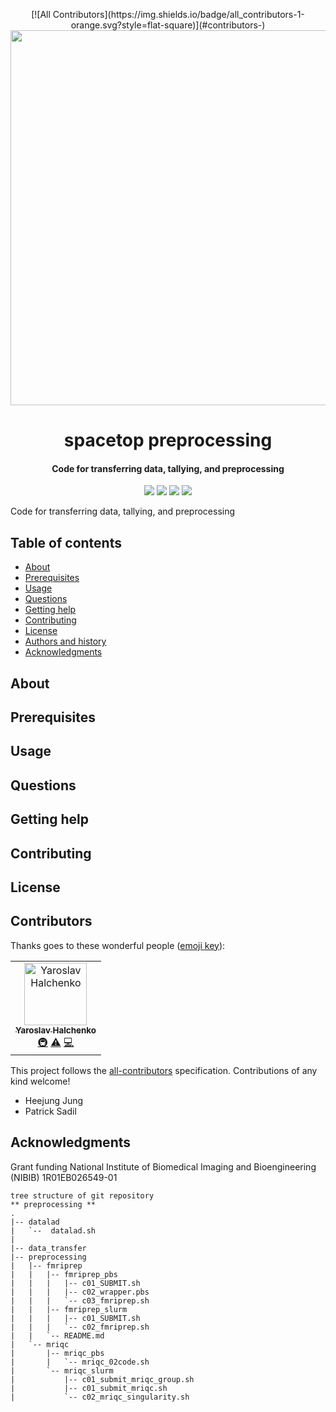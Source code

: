 <p align="center">
<!-- ALL-CONTRIBUTORS-BADGE:START - Do not remove or modify this section -->
[![All Contributors](https://img.shields.io/badge/all_contributors-1-orange.svg?style=flat-square)](#contributors-)
<!-- ALL-CONTRIBUTORS-BADGE:END -->
    <img src="https://user-images.githubusercontent.com/54367954/195647242-1258eaf4-f838-43ea-b65c-f94dfe005e6b.png" width="600">
    </p>
<h1 align="center">
    spacetop preprocessing
    </h1>
<h4 align="center">
    Code for transferring data, tallying, and preprocessing
    </h4>
<p align="center">
   <a href="https://github.com/badges/shields/graphs/contributors" alt="Contributors">
         <img src="https://img.shields.io/badge/Code-React-informational?style=flat&logo=react&color=61DAFB" /></a>
   <a href="https://github.com/spatialtopology/preprocessing" alt="Backers on Open Collective">
         <img src="https://img.shields.io/badge/status-dev-brightgreen"/></a>
   <a href="https://github.com/spatialtopology/preprocessing">
         <img src="https://img.shields.io/badge/contributions-welcome-orange"></a>
   <a href="https://github.com/git/git-scm.com/blob/main/MIT-LICENSE.txt">
         <img src="https://img.shields.io/badge/license-MIT-blue"></a>
</p>

Code for transferring data, tallying, and preprocessing


Table of contents
-----------------

* [About](#about)
* [Prerequisites](#prerequisites)
* [Usage](#usage)
* [Questions](#questions)
* [Getting help](#getting-help)
* [Contributing](#contributing)
* [License](#license)
* [Authors and history](#authors-and-history)
* [Acknowledgments](#acknowledgments)


About
-----------------

Prerequisites
-----------------

Usage
-----------------

Questions
-----------------

Getting help
-----------------

Contributing
-----------------

License
-----------------

Contributors
------------------

Thanks goes to these wonderful people ([emoji key](https://allcontributors.org/docs/en/emoji-key)):

<!-- ALL-CONTRIBUTORS-LIST:START - Do not remove or modify this section -->
<!-- prettier-ignore-start -->
<!-- markdownlint-disable -->
<table>
  <tbody>
    <tr>
      <td align="center"><a href="http://www.onerussian.com"><img src="https://avatars.githubusercontent.com/u/39889?v=4?s=100" width="100px;" alt="Yaroslav Halchenko"/><br /><sub><b>Yaroslav Halchenko</b></sub></a><br /><a href="#infra-yarikoptic" title="Infrastructure (Hosting, Build-Tools, etc)">🚇</a> <a href="https://github.com/spatialtopology/preprocessing/commits?author=yarikoptic" title="Tests">⚠️</a> <a href="https://github.com/spatialtopology/preprocessing/commits?author=yarikoptic" title="Code">💻</a></td>
    </tr>
  </tbody>
</table>

<!-- markdownlint-restore -->
<!-- prettier-ignore-end -->

<!-- ALL-CONTRIBUTORS-LIST:END -->

This project follows the [all-contributors](https://github.com/all-contributors/all-contributors) specification. Contributions of any kind welcome!
* Heejung Jung
* Patrick Sadil

Acknowledgments
-----------------
Grant funding National Institute of Biomedical Imaging and Bioengineering (NIBIB) 1R01EB026549-01

```
tree structure of git repository
** preprocessing **
.
|-- datalad
|   `--  datalad.sh
|   
|-- data_transfer
|-- preprocessing
|   |-- fmriprep
|   |   |-- fmriprep_pbs
|   |   |   |-- c01_SUBMIT.sh
|   |   |   |-- c02_wrapper.pbs
|   |   |   `-- c03_fmriprep.sh
|   |   |-- fmriprep_slurm
|   |   |   |-- c01_SUBMIT.sh
|   |   |   `-- c02_fmriprep.sh
|   |   `-- README.md
|   `-- mriqc
|       |-- mriqc_pbs
|       |   `-- mriqc_02code.sh
|       `-- mriqc_slurm
|           |-- c01_submit_mriqc_group.sh
|           |-- c01_submit_mriqc.sh
|           `-- c02_mriqc_singularity.sh
```

